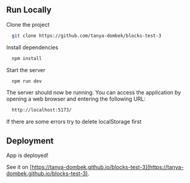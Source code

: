 ## Run Locally

Clone the project

```bash
  git clone https://github.com/tanya-dombek/blocks-test-3
```

Install dependencies

```bash
  npm install
```

Start the server

```bash
  npm run dev
```

The server should now be running. You can access the application by opening a web browser and entering the following URL:

```bash
  http://localhost:5173/
```

If there are some errors try to delete localStorage first

## Deployment

App is deployed!

See it on [https://tanya-dombek.github.io/blocks-test-3](https://tanya-dombek.github.io/blocks-test-3).
